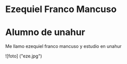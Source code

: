 # Ezequiel Franco Mancuso

# Alumno de unahur

Me llamo ezequiel franco mancuso y estudio en unahur

![foto] ("eze.jpg")
